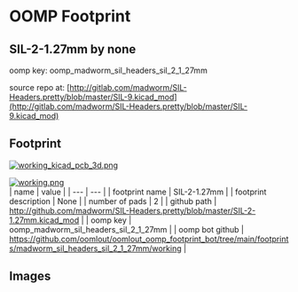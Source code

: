 # OOMP Footprint  
## SIL-2-1.27mm  by none  
  
oomp key: oomp_madworm_sil_headers_sil_2_1_27mm  
  
source repo at: [http://gitlab.com/madworm/SIL-Headers.pretty/blob/master/SIL-9.kicad_mod](http://gitlab.com/madworm/SIL-Headers.pretty/blob/master/SIL-9.kicad_mod)  
## Footprint  
  
[![working_kicad_pcb_3d.png](working_kicad_pcb_3d_600.png)](working_kicad_pcb_3d.png)  
  
[![working.png](working_600.png)](working.png)  
| name | value | 
| --- | --- | 
| footprint name | SIL-2-1.27mm | 
| footprint description | None | 
| number of pads | 2 | 
| github path | http://github.com/madworm/SIL-Headers.pretty/blob/master/SIL-2-1.27mm.kicad_mod | 
| oomp key | oomp_madworm_sil_headers_sil_2_1_27mm | 
| oomp bot github | https://github.com/oomlout/oomlout_oomp_footprint_bot/tree/main/footprints/madworm_sil_headers_sil_2_1_27mm/working | 
## Images  
